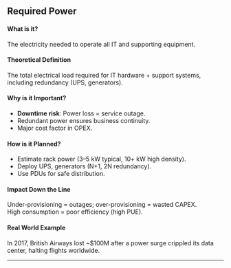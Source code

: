 ## Required Power

#### What is it?
The electricity needed to operate all IT and supporting equipment.

#### Theoretical Definition
The total electrical load required for IT hardware + support systems, including redundancy (UPS, generators).

#### Why is it Important?
- **Downtime risk**: Power loss = service outage.  
- Redundant power ensures business continuity.  
- Major cost factor in OPEX.  

#### How is it Planned?
- Estimate rack power (3–5 kW typical, 10+ kW high density).  
- Deploy UPS, generators (N+1, 2N redundancy).  
- Use PDUs for safe distribution.  

#### Impact Down the Line
Under-provisioning = outages; over-provisioning = wasted CAPEX.  
High consumption = poor efficiency (high PUE).

#### Real World Example
In 2017, British Airways lost ~$100M after a power surge crippled its data center, halting flights worldwide.

---